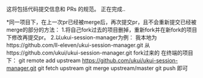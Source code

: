 这将包括代码提交信息和 PRs 的规范。
正在完成..

*同一项目下，在上一次pr已经被merge后，再次提交pr，且不会重新提交已经被merge的部分的方法：
1.将自己fork过去的项目删掉，重新fork并在新fork的项目下修改再提交pr。
2.以ukui-session-manager为例：
  我本地为https://github.com/ll-eleven/ukui-session-manager.git
  从https://github.com/ukui/ukui-session-manager.git fork过来的
  在终端的项目下：
  git remote add upstream https://github.com/ukui/ukui-session-manager.git
  git fetch upstream
  git merge upstream/master
  git push 
  即可
